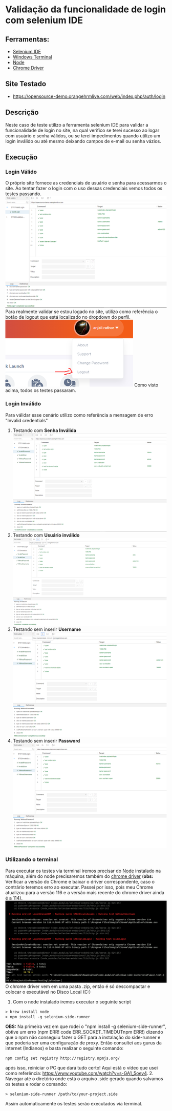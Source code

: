 # Validação da funcionalidade de login com selenium IDE

## Ferramentas:
- [Selenium IDE](https://www.selenium.dev/selenium-ide/)
- [Windows Terminal](https://apps.microsoft.com/store/detail/windows-terminal/9N0DX20HK701?hl=pt-br&gl=br&icid=CNavAppsWindowsApps)
- [Node](https://nodejs.org/en)
- [Chrome Driver](https://chromedriver.chromium.org/downloads)

## Site Testado
- https://opensource-demo.orangehrmlive.com/web/index.php/auth/login

## Descrição
Neste caso de teste utilizo a ferramenta selenium IDE para validar a funcionalidade de login no site, na qual verifico se terei sucesso ao logar com usuário e senha válidos, ou se terei impedimentos quando utilizo um login inválido ou até mesmo deixando campos de e-mail ou senha vázios.

## Execução

### Login Válido
O próprio site fornece as credenciais de usuário e senha para acessarmos o site. Ao tentar fazer o login com o uso dessas credenciais vemos todos os testes passando.
![Login válido](./images/01_login_valido.png)
Para realmente validar se estou logado no site, utilizo como referência o botão de logout que está localizado no dropdown do perfil.
![Dropdown User](./images/dropdownUser.png)
Como visto acima, todos os testes passaram.

### Login Inválido
Para válidar esse cenário utilizo como referência a mensagem de erro "Invalid credentials"
1. Testando com **Senha Inválida**
![Senha Inválida](./images/02_login_senha_invalida.png)
2. Testando com **Usuário inválido**
![Usuário Inválido](./images/02_login_usuario_invalido.png)
3. Testando sem inserir **Username**
![Sem Usuário](./images/02_login_sem_usuario.png)
4. Testando sem inserir **Password**
![Sem Senha](./images/02_login_sem_senha.png)

### Utilizando o terminal
Para executar os testes via terminal iremos precisar do [Node](https://nodejs.org/en) instalado na máquina, além do node precisaremos também do [chrome driver](https://chromedriver.chromium.org/downloads) (**obs:** Verificar a versão do Chrome e baixar o driver correspondente, caso o contrário teremos erro ao executar. Passei por isso, pois meu Chrome atualizou para a versão 116 e a versão mais recente do chrome driver ainda é a 114).
![](./images/ErrorChromeDriver.png)
O chrome driver vem em uma pasta .zip, então é só descompactar e colocar o executável no Disco Local (C:)

1. Com o node instalado iremos executar o seguinte script
```
> brew install node
> npm install -g selenium-side-runner
```
**OBS:** Na primeira vez em que rodei o "npm install -g selenium-side-runner", obtive um erro (npm ERR! code ERR_SOCKET_TIMEOUTnpm ERR!) dizendo que o npm não conseguiu fazer o GET para a instalação do side-runner e que poderia ser uma configuração de proxy. Então consultei aos gurus da internet (Indianos) e basta realizar o seguinte comando:
```
npm config set registry http://registry.npmjs.org/
```
após isso, reiniciar o PC que dará tudo certo! Aqui está o vídeo que usei como referência: https://www.youtube.com/watch?v=s-GA1_5oev4.
2. Navegar até o diretório onde está o arquivo .side gerado quando salvamos os testes e rodar o comando:
```
> selenium-side-runner /path/to/your-project.side
```
Assim automaticamente os testes serão executados via terminal.
